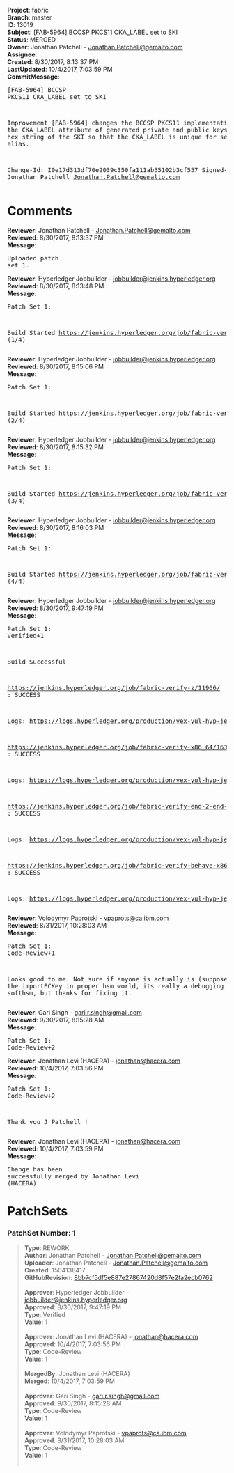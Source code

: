 <strong>Project</strong>: fabric<br><strong>Branch</strong>: master<br><strong>ID</strong>: 13019<br><strong>Subject</strong>: [FAB-5964] BCCSP PKCS11 CKA_LABEL set to SKI<br><strong>Status</strong>: MERGED<br><strong>Owner</strong>: Jonathan Patchell - Jonathan.Patchell@gemalto.com<br><strong>Assignee</strong>:<br><strong>Created</strong>: 8/30/2017, 8:13:37 PM<br><strong>LastUpdated</strong>: 10/4/2017, 7:03:59 PM<br><strong>CommitMessage</strong>:<br><pre>[FAB-5964] BCCSP PKCS11 CKA_LABEL set to SKI

Improvement [FAB-5964] changes the BCCSP PKCS11 implementation to
set the CKA_LABEL attribute of generated private and public keys
to be the hex string of the SKI so that the CKA_LABEL is unique
for searching by alias.

Change-Id: I0e17d313df70e2039c350fa111ab55102b3cf557
Signed-off-by: Jonathan Patchell <Jonathan.Patchell@gemalto.com>
</pre><h1>Comments</h1><strong>Reviewer</strong>: Jonathan Patchell - Jonathan.Patchell@gemalto.com<br><strong>Reviewed</strong>: 8/30/2017, 8:13:37 PM<br><strong>Message</strong>: <pre>Uploaded patch set 1.</pre><strong>Reviewer</strong>: Hyperledger Jobbuilder - jobbuilder@jenkins.hyperledger.org<br><strong>Reviewed</strong>: 8/30/2017, 8:13:48 PM<br><strong>Message</strong>: <pre>Patch Set 1:

Build Started https://jenkins.hyperledger.org/job/fabric-verify-z/11966/ (1/4)</pre><strong>Reviewer</strong>: Hyperledger Jobbuilder - jobbuilder@jenkins.hyperledger.org<br><strong>Reviewed</strong>: 8/30/2017, 8:15:06 PM<br><strong>Message</strong>: <pre>Patch Set 1:

Build Started https://jenkins.hyperledger.org/job/fabric-verify-x86_64/16330/ (2/4)</pre><strong>Reviewer</strong>: Hyperledger Jobbuilder - jobbuilder@jenkins.hyperledger.org<br><strong>Reviewed</strong>: 8/30/2017, 8:15:32 PM<br><strong>Message</strong>: <pre>Patch Set 1:

Build Started https://jenkins.hyperledger.org/job/fabric-verify-end-2-end-x86_64/7910/ (3/4)</pre><strong>Reviewer</strong>: Hyperledger Jobbuilder - jobbuilder@jenkins.hyperledger.org<br><strong>Reviewed</strong>: 8/30/2017, 8:16:03 PM<br><strong>Message</strong>: <pre>Patch Set 1:

Build Started https://jenkins.hyperledger.org/job/fabric-verify-behave-x86_64/10340/ (4/4)</pre><strong>Reviewer</strong>: Hyperledger Jobbuilder - jobbuilder@jenkins.hyperledger.org<br><strong>Reviewed</strong>: 8/30/2017, 9:47:19 PM<br><strong>Message</strong>: <pre>Patch Set 1: Verified+1

Build Successful 

https://jenkins.hyperledger.org/job/fabric-verify-z/11966/ : SUCCESS

Logs: https://logs.hyperledger.org/production/vex-yul-hyp-jenkins-1/fabric-verify-z/11966

https://jenkins.hyperledger.org/job/fabric-verify-x86_64/16330/ : SUCCESS

Logs: https://logs.hyperledger.org/production/vex-yul-hyp-jenkins-1/fabric-verify-x86_64/16330

https://jenkins.hyperledger.org/job/fabric-verify-end-2-end-x86_64/7910/ : SUCCESS

Logs: https://logs.hyperledger.org/production/vex-yul-hyp-jenkins-1/fabric-verify-end-2-end-x86_64/7910

https://jenkins.hyperledger.org/job/fabric-verify-behave-x86_64/10340/ : SUCCESS

Logs: https://logs.hyperledger.org/production/vex-yul-hyp-jenkins-1/fabric-verify-behave-x86_64/10340</pre><strong>Reviewer</strong>: Volodymyr Paprotski - vpaprots@ca.ibm.com<br><strong>Reviewed</strong>: 8/31/2017, 10:28:03 AM<br><strong>Message</strong>: <pre>Patch Set 1: Code-Review+1

Looks good to me. Not sure if anyone is actually is (supposed) to use the importECKey in proper hsm world, its really a debugging function for softhsm, but thanks for fixing it.</pre><strong>Reviewer</strong>: Gari Singh - gari.r.singh@gmail.com<br><strong>Reviewed</strong>: 9/30/2017, 8:15:28 AM<br><strong>Message</strong>: <pre>Patch Set 1: Code-Review+2</pre><strong>Reviewer</strong>: Jonathan Levi (HACERA) - jonathan@hacera.com<br><strong>Reviewed</strong>: 10/4/2017, 7:03:56 PM<br><strong>Message</strong>: <pre>Patch Set 1: Code-Review+2

Thank you J Patchell !</pre><strong>Reviewer</strong>: Jonathan Levi (HACERA) - jonathan@hacera.com<br><strong>Reviewed</strong>: 10/4/2017, 7:03:59 PM<br><strong>Message</strong>: <pre>Change has been successfully merged by Jonathan Levi (HACERA)</pre><h1>PatchSets</h1><h3>PatchSet Number: 1</h3><blockquote><strong>Type</strong>: REWORK<br><strong>Author</strong>: Jonathan Patchell - Jonathan.Patchell@gemalto.com<br><strong>Uploader</strong>: Jonathan Patchell - Jonathan.Patchell@gemalto.com<br><strong>Created</strong>: 1504138417<br><strong>GitHubRevision</strong>: [8bb7cf5df5e887e27867420d8f57e2fa2ecb0762](https://github.com/hyperledger/fabric/commit/8bb7cf5df5e887e27867420d8f57e2fa2ecb0762)<br><br><strong>Approver</strong>: Hyperledger Jobbuilder - jobbuilder@jenkins.hyperledger.org<br><strong>Approved</strong>: 8/30/2017, 9:47:19 PM<br><strong>Type</strong>: Verified<br><strong>Value</strong>: 1<br><br><strong>Approver</strong>: Jonathan Levi (HACERA) - jonathan@hacera.com<br><strong>Approved</strong>: 10/4/2017, 7:03:56 PM<br><strong>Type</strong>: Code-Review<br><strong>Value</strong>: 1<br><br><strong>MergedBy</strong>: Jonathan Levi (HACERA)<br><strong>Merged</strong>: 10/4/2017, 7:03:59 PM<br><br><strong>Approver</strong>: Gari Singh - gari.r.singh@gmail.com<br><strong>Approved</strong>: 9/30/2017, 8:15:28 AM<br><strong>Type</strong>: Code-Review<br><strong>Value</strong>: 1<br><br><strong>Approver</strong>: Volodymyr Paprotski - vpaprots@ca.ibm.com<br><strong>Approved</strong>: 8/31/2017, 10:28:03 AM<br><strong>Type</strong>: Code-Review<br><strong>Value</strong>: 1<br><br></blockquote>